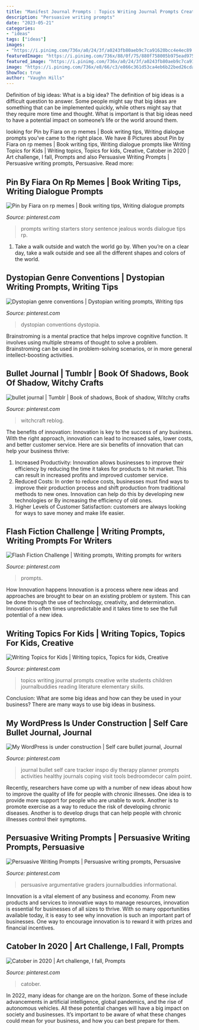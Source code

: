 ```yaml
---
title: "Manifest Journal Prompts : Topics Writing Journal Prompts Creative Write Students Children Journalbuddies Reading Literature Elementary Skills"
description: "Persuasive writing prompts"
date: "2023-05-21"
categories:
- "ideas"
tags: ["ideas"]
images:
- "https://i.pinimg.com/736x/a0/24/3f/a0243fb80aeb9c7ca91620bcc4e4ec89.jpg"
featuredImage: "https://i.pinimg.com/736x/88/0f/75/880f758005b975ead9755bff28b5e2cf.jpg"
featured_image: "https://i.pinimg.com/736x/a0/24/3f/a0243fb80aeb9c7ca91620bcc4e4ec89.jpg"
image: "https://i.pinimg.com/736x/e8/66/c3/e866c361d53ca4eb6b22bed26cda71e8.jpg"
ShowToc: true
author: "Vaughn Hills"
---
```



Definition of big ideas: What is a big idea?
The definition of big ideas is a difficult question to answer. Some people might say that big ideas are something that can be implemented quickly, while others might say that they require more time and thought. What is important is that big ideas need to have a potential impact on someone’s life or the world around them.

	

		
looking for Pin by Fiara on rp memes | Book writing tips, Writing dialogue prompts you've came to the right place. We have 8 Pictures about Pin by Fiara on rp memes | Book writing tips, Writing dialogue prompts like Writing Topics for Kids | Writing topics, Topics for kids, Creative, Catober in 2020 | Art challenge, I fall, Prompts and also Persuasive Writing Prompts | Persuasive writing prompts, Persuasive. Read more:
		
    
## Pin By Fiara On Rp Memes | Book Writing Tips, Writing Dialogue Prompts

<img loading=lazy src="https://i.pinimg.com/736x/ba/6d/f9/ba6df9d11b4c848a51a0d66db5e9191b.jpg" onerror="this.onerror=null;this.src='https://tse4.mm.bing.net/th?id=OIP.KXn4GSDLhVyz81x9qLw-LwHaNJ&amp;pid=15.1';" alt="Pin by Fiara on rp memes | Book writing tips, Writing dialogue prompts">

_Source: pinterest.com_

>prompts writing starters story sentence jealous words dialogue tips rp. 

	

1) Take a walk outside and watch the world go by. When you’re on a clear day, take a walk outside and see all the different shapes and colors of the world.

    
## Dystopian Genre Conventions | Dystopian Writing Prompts, Writing Tips

<img loading=lazy src="https://i.pinimg.com/736x/a0/24/3f/a0243fb80aeb9c7ca91620bcc4e4ec89.jpg" onerror="this.onerror=null;this.src='https://tse2.mm.bing.net/th?id=OIP.25Uk_eESqNX0vQsKJXZz1gHaLC&amp;pid=15.1';" alt="Dystopian genre conventions | Dystopian writing prompts, Writing tips">

_Source: pinterest.com_

>dystopian conventions dystopia. 

	

Brainstroming is a mental practice that helps improve cognitive function. It involves using multiple streams of thought to solve a problem. Brainstroming can be used in problem-solving scenarios, or in more general intellect-boosting activities.

    
## Bullet Journal | Tumblr | Book Of Shadows, Book Of Shadow, Witchy Crafts

<img loading=lazy src="https://i.pinimg.com/736x/25/ce/69/25ce69ff90a0c9972059d7e5e1cf4676.jpg" onerror="this.onerror=null;this.src='https://tse2.mm.bing.net/th?id=OIP.98wSLo4xUOCk6Ry3CUqA9wHaHa&amp;pid=15.1';" alt="bullet journal | Tumblr | Book of shadows, Book of shadow, Witchy crafts">

_Source: pinterest.com_

>witchcraft reblog. 

	

The benefits of innovation:
Innovation is key to the success of any business. With the right approach, innovation can lead to increased sales, lower costs, and better customer service. Here are six benefits of innovation that can help your business thrive: 
1. Increased Productivity: Innovation allows businesses to improve their efficiency by reducing the time it takes for products to hit market. This can result in increased profits and improved customer service. 
2. Reduced Costs: In order to reduce costs, businesses must find ways to improve their production process and shift production from traditional methods to new ones. Innovation can help do this by developing new technologies or By increasing the efficiency of old ones. 
3. Higher Levels of Customer Satisfaction: customers are always looking for ways to save money and make life easier.

    
## Flash Fiction Challenge | Writing Prompts, Writing Prompts For Writers

<img loading=lazy src="https://i.pinimg.com/736x/ea/2a/04/ea2a042c194cc4c4be3610d9930135d1.jpg" onerror="this.onerror=null;this.src='https://tse2.mm.bing.net/th?id=OIP.crRYO81Zv1XMeIiV367FEgHaKh&amp;pid=15.1';" alt="Flash Fiction Challenge | Writing prompts, Writing prompts for writers">

_Source: pinterest.com_

>prompts. 

	

How Innovation happens
Innovation is a process where new ideas and approaches are brought to bear on an existing problem or system. This can be done through the use of technology, creativity, and determination. Innovation is often times unpredictable and it takes time to see the full potential of a new idea.

    
## Writing Topics For Kids | Writing Topics, Topics For Kids, Creative

<img loading=lazy src="https://i.pinimg.com/736x/e5/05/87/e50587c91ced7035ca0a8b0fdc40f9a1.jpg" onerror="this.onerror=null;this.src='https://tse1.mm.bing.net/th?id=OIP.zZmScLkOkpixH5I_JYtK9QHaUv&amp;pid=15.1';" alt="Writing Topics for Kids | Writing topics, Topics for kids, Creative">

_Source: pinterest.com_

>topics writing journal prompts creative write students children journalbuddies reading literature elementary skills. 

	

Conclusion: What are some big ideas and how can they be used in your business?
There are many ways to use big ideas in business.

    
## My WordPress Is Under Construction | Self Care Bullet Journal, Journal

<img loading=lazy src="https://i.pinimg.com/736x/e8/66/c3/e866c361d53ca4eb6b22bed26cda71e8.jpg" onerror="this.onerror=null;this.src='https://tse3.mm.bing.net/th?id=OIP.iRmyJNqDQw4l8JLt8tYJeAHaJ4&amp;pid=15.1';" alt="My WordPress is under construction | Self care bullet journal, Journal">

_Source: pinterest.com_

>journal bullet self care tracker inspo diy therapy planner prompts activities healthy journals coping visit tools bedroomdecor calm point. 

	

Recently, researchers have come up with a number of new ideas about how to improve the quality of life for people with chronic illnesses. One idea is to provide more support for people who are unable to work. Another is to promote exercise as a way to reduce the risk of developing chronic diseases. Another is to develop drugs that can help people with chronic illnesses control their symptoms.

    
## Persuasive Writing Prompts | Persuasive Writing Prompts, Persuasive

<img loading=lazy src="https://i.pinimg.com/736x/9f/0b/6e/9f0b6e464c4092a8b5e49a2dafbbf806.jpg" onerror="this.onerror=null;this.src='https://tse1.mm.bing.net/th?id=OIP.AdA91OyHpoZGJNYkda8bVwAAAA&amp;pid=15.1';" alt="Persuasive Writing Prompts | Persuasive writing prompts, Persuasive">

_Source: pinterest.com_

>persuasive argumentative graders journalbuddies informational. 

	

Innovation is a vital element of any business and economy. From new products and services to innovative ways to manage resources, innovation is essential for businesses of all sizes to thrive. With so many opportunities available today, it is easy to see why innovation is such an important part of businesses. One way to encourage innovation is to reward it with prizes and financial incentives.

    
## Catober In 2020 | Art Challenge, I Fall, Prompts

<img loading=lazy src="https://i.pinimg.com/736x/88/0f/75/880f758005b975ead9755bff28b5e2cf.jpg" onerror="this.onerror=null;this.src='https://tse1.mm.bing.net/th?id=OIP.TyuNRkzX1vb15T0oedz4eQHaHa&amp;pid=15.1';" alt="Catober in 2020 | Art challenge, I fall, Prompts">

_Source: pinterest.com_

>catober. 

	

In 2022, many ideas for change are on the horizon. Some of these include advancements in artificial intelligence, global pandemics, and the rise of autonomous vehicles. All these potential changes will have a big impact on society and businesses. It’s important to be aware of what these changes could mean for your business, and how you can best prepare for them.

